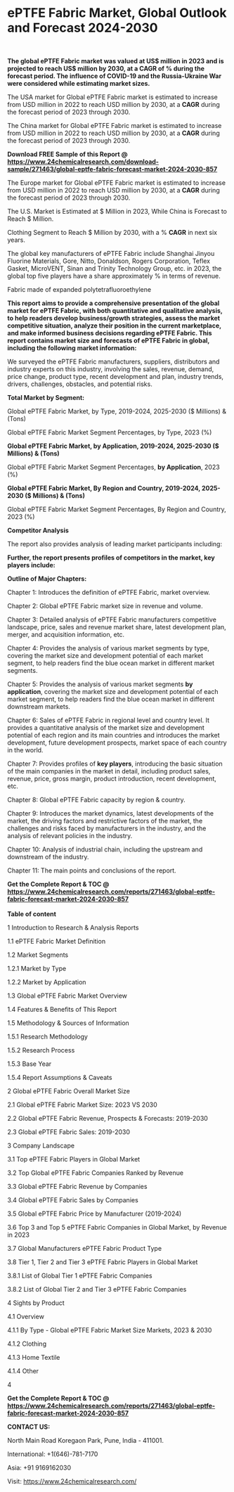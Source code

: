 <h1>ePTFE Fabric Market, Global Outlook and Forecast 2024-2030</h1><br/><p><strong>The global ePTFE Fabric market was valued at US$ million in 2023 and is projected to reach US$ million by 2030, at a <strong>CAGR</strong> of % during the forecast period. The influence of COVID-19 and the Russia-Ukraine War were considered while estimating market sizes.</strong></p><p>The USA market for Global ePTFE Fabric market is estimated to increase from USD million in 2022 to reach USD million by 2030, at a <strong>CAGR</strong> during the forecast period of 2023 through 2030.</p><p>The China market for Global ePTFE Fabric market is estimated to increase from USD million in 2022 to reach USD million by 2030, at a <strong>CAGR</strong> during the forecast period of 2023 through 2030.</p><div><b>Download FREE Sample of this Report @ <a href="https://www.24chemicalresearch.com/download-sample/271463/global-eptfe-fabric-forecast-market-2024-2030-857">https://www.24chemicalresearch.com/download-sample/271463/global-eptfe-fabric-forecast-market-2024-2030-857</a></b></div><p>The Europe market for Global ePTFE Fabric market is estimated to increase from USD million in 2022 to reach USD million by 2030, at a <strong>CAGR</strong> during the forecast period of 2023 through 2030.</p><p>The U.S. Market is Estimated at $ Million in 2023, While China is Forecast to Reach $ Million.</p><p>Clothing Segment to Reach $ Million by 2030, with a % <strong>CAGR</strong> in next six years.</p><p>The global key manufacturers of ePTFE Fabric include Shanghai Jinyou Fluorine Materials, Gore, Nitto, Donaldson, Rogers Corporation, Teflex Gasket, MicroVENT, Sinan and Trinity Technology Group, etc. in 2023, the global top five players have a share approximately % in terms of revenue.</p><p>Fabric made of expanded polytetrafluoroethylene</p><p><strong>This report aims to provide a comprehensive presentation of the global market for ePTFE Fabric, with both quantitative and qualitative analysis, to help readers develop business/growth strategies, assess the market competitive situation, analyze their position in the current marketplace, and make informed business decisions regarding ePTFE Fabric. This report contains market size and forecasts of ePTFE Fabric in global, including the following market information:</strong></p><p>We surveyed the ePTFE Fabric manufacturers, suppliers, distributors and industry experts on this industry, involving the sales, revenue, demand, price change, product type, recent development and plan, industry trends, drivers, challenges, obstacles, and potential risks.</p><p><strong>Total Market by Segment:</strong></p><p>Global ePTFE Fabric Market, by Type, 2019-2024, 2025-2030 ($ Millions) & (Tons)</p><p>Global ePTFE Fabric Market Segment Percentages, by Type, 2023 (%)</p><p><strong>Global ePTFE Fabric Market, <strong>by Application</strong>, 2019-2024, 2025-2030 ($ Millions) & (Tons)</strong></p><p>Global ePTFE Fabric Market Segment Percentages, <strong>by Application</strong>, 2023 (%)</p><p><strong>Global ePTFE Fabric Market, By Region and Country, 2019-2024, 2025-2030 ($ Millions) & (Tons)</strong></p><p>Global ePTFE Fabric Market Segment Percentages, By Region and Country, 2023 (%)</p><p><strong>Competitor Analysis</strong></p><p>The report also provides analysis of leading market participants including:</p><p><strong>Further, the report presents profiles of competitors in the market, <strong>key players</strong> include:</strong></p><p><strong>Outline of Major Chapters:</strong></p><p>Chapter 1: Introduces the definition of ePTFE Fabric, market overview.</p><p>Chapter 2: Global ePTFE Fabric market size in revenue and volume.</p><p>Chapter 3: Detailed analysis of ePTFE Fabric manufacturers competitive landscape, price, sales and revenue market share, latest development plan, merger, and acquisition information, etc.</p><p>Chapter 4: Provides the analysis of various market segments by type, covering the market size and development potential of each market segment, to help readers find the blue ocean market in different market segments.</p><p>Chapter 5: Provides the analysis of various market segments <strong>by application</strong>, covering the market size and development potential of each market segment, to help readers find the blue ocean market in different downstream markets.</p><p>Chapter 6: Sales of ePTFE Fabric in regional level and country level. It provides a quantitative analysis of the market size and development potential of each region and its main countries and introduces the market development, future development prospects, market space of each country in the world.</p><p>Chapter 7: Provides profiles of <strong>key players</strong>, introducing the basic situation of the main companies in the market in detail, including product sales, revenue, price, gross margin, product introduction, recent development, etc.</p><p>Chapter 8: Global ePTFE Fabric capacity by region & country.</p><p>Chapter 9: Introduces the market dynamics, latest developments of the market, the driving factors and restrictive factors of the market, the challenges and risks faced by manufacturers in the industry, and the analysis of relevant policies in the industry.</p><p>Chapter 10: Analysis of industrial chain, including the upstream and downstream of the industry.</p><p>Chapter 11: The main points and conclusions of the report.</p><div><b>Get the Complete Report & TOC @ <a href="https://www.24chemicalresearch.com/reports/271463/global-eptfe-fabric-forecast-market-2024-2030-857">https://www.24chemicalresearch.com/reports/271463/global-eptfe-fabric-forecast-market-2024-2030-857</a></b></div><br><b>Table of content</b><p>1 Introduction to Research & Analysis Reports<br />
 
  1.1 ePTFE Fabric Market Definition<br />
 
  1.2 Market Segments<br />
 
  1.2.1 Market by Type<br />
 
  1.2.2 Market by Application<br />
 
  1.3 Global ePTFE Fabric Market Overview<br />
 
  1.4 Features & Benefits of This Report<br />
 
  1.5 Methodology & Sources of Information<br />
 
  1.5.1 Research Methodology<br />
 
  1.5.2 Research Process<br />
 
  1.5.3 Base Year<br />
 
  1.5.4 Report Assumptions & Caveats<br />
 
 2 Global ePTFE Fabric Overall Market Size<br />
 
  2.1 Global ePTFE Fabric Market Size: 2023 VS 2030<br />
 
  2.2 Global ePTFE Fabric Revenue, Prospects & Forecasts: 2019-2030<br />
 
  2.3 Global ePTFE Fabric Sales: 2019-2030<br />
 
 3 Company Landscape<br />
 
  3.1 Top ePTFE Fabric Players in Global Market<br />
 
  3.2 Top Global ePTFE Fabric Companies Ranked by Revenue<br />
 
  3.3 Global ePTFE Fabric Revenue by Companies<br />
 
  3.4 Global ePTFE Fabric Sales by Companies<br />
 
  3.5 Global ePTFE Fabric Price by Manufacturer (2019-2024)<br />
 
  3.6 Top 3 and Top 5 ePTFE Fabric Companies in Global Market, by Revenue in 2023<br />
 
  3.7 Global Manufacturers ePTFE Fabric Product Type<br />
 
  3.8 Tier 1, Tier 2 and Tier 3 ePTFE Fabric Players in Global Market<br />
 
  3.8.1 List of Global Tier 1 ePTFE Fabric Companies<br />
 
  3.8.2 List of Global Tier 2 and Tier 3 ePTFE Fabric Companies<br />
 
 4 Sights by Product<br />
 
  4.1 Overview<br />
 
  4.1.1 By Type - Global ePTFE Fabric Market Size Markets, 2023 & 2030<br />
 
  4.1.2 Clothing<br />
 
  4.1.3 Home Textile<br />
 
  4.1.4 Other<br />
 
  4<br><div><b>Get the Complete Report & TOC @ <a href="https://www.24chemicalresearch.com/reports/271463/global-eptfe-fabric-forecast-market-2024-2030-857">https://www.24chemicalresearch.com/reports/271463/global-eptfe-fabric-forecast-market-2024-2030-857</a></b></div></p>
 
 <b>CONTACT US:</b><br>
 
 North Main Road Koregaon Park, Pune, India - 411001.<br/>
 
 International: +1(646)-781-7170<br/>
 
 Asia: +91 9169162030<br/>
 
 Visit: <a href="https://www.24chemicalresearch.com/">https://www.24chemicalresearch.com/</a>
 
 <br>